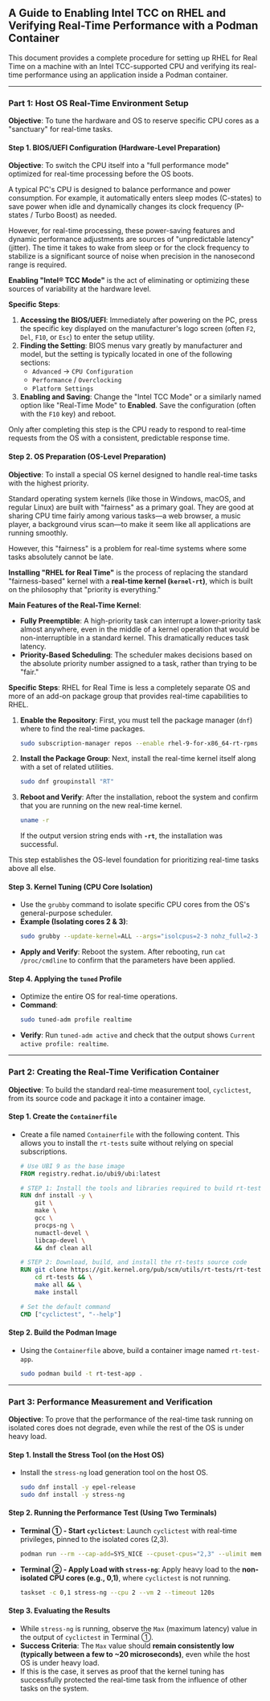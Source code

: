 ## A Guide to Enabling Intel TCC on RHEL and Verifying Real-Time Performance with a Podman Container

This document provides a complete procedure for setting up RHEL for Real Time on a machine with an Intel TCC-supported CPU and verifying its real-time performance using an application inside a Podman container.

-----

### Part 1: Host OS Real-Time Environment Setup

**Objective**: To tune the hardware and OS to reserve specific CPU cores as a "sanctuary" for real-time tasks.

#### **Step 1. BIOS/UEFI Configuration (Hardware-Level Preparation)**

**Objective**: To switch the CPU itself into a "full performance mode" optimized for real-time processing before the OS boots.

A typical PC's CPU is designed to balance performance and power consumption. For example, it automatically enters sleep modes (C-states) to save power when idle and dynamically changes its clock frequency (P-states / Turbo Boost) as needed.

However, for real-time processing, these power-saving features and dynamic performance adjustments are sources of "unpredictable latency" (jitter). The time it takes to wake from sleep or for the clock frequency to stabilize is a significant source of noise when precision in the nanosecond range is required.

**Enabling "Intel® TCC Mode"** is the act of eliminating or optimizing these sources of variability at the hardware level.

**Specific Steps**:

1.  **Accessing the BIOS/UEFI**: Immediately after powering on the PC, press the specific key displayed on the manufacturer's logo screen (often `F2`, `Del`, `F10`, or `Esc`) to enter the setup utility.
2.  **Finding the Setting**: BIOS menus vary greatly by manufacturer and model, but the setting is typically located in one of the following sections:
      * `Advanced` -\> `CPU Configuration`
      * `Performance` / `Overclocking`
      * `Platform Settings`
3.  **Enabling and Saving**: Change the "Intel TCC Mode" or a similarly named option like "Real-Time Mode" to **Enabled**. Save the configuration (often with the `F10` key) and reboot.

Only after completing this step is the CPU ready to respond to real-time requests from the OS with a consistent, predictable response time.

#### **Step 2. OS Preparation (OS-Level Preparation)**

**Objective**: To install a special OS kernel designed to handle real-time tasks with the highest priority.

Standard operating system kernels (like those in Windows, macOS, and regular Linux) are built with "fairness" as a primary goal. They are good at sharing CPU time fairly among various tasks—a web browser, a music player, a background virus scan—to make it seem like all applications are running smoothly.

However, this "fairness" is a problem for real-time systems where some tasks absolutely cannot be late.

**Installing "RHEL for Real Time"** is the process of replacing the standard "fairness-based" kernel with a **real-time kernel (`kernel-rt`)**, which is built on the philosophy that "priority is everything."

**Main Features of the Real-Time Kernel**:

  * **Fully Preemptible**: A high-priority task can interrupt a lower-priority task almost anywhere, even in the middle of a kernel operation that would be non-interruptible in a standard kernel. This dramatically reduces task latency.
  * **Priority-Based Scheduling**: The scheduler makes decisions based on the absolute priority number assigned to a task, rather than trying to be "fair."

**Specific Steps**:
RHEL for Real Time is less a completely separate OS and more of an add-on package group that provides real-time capabilities to RHEL.

1.  **Enable the Repository**: First, you must tell the package manager (`dnf`) where to find the real-time packages.
    ```bash
    sudo subscription-manager repos --enable rhel-9-for-x86_64-rt-rpms
    ```
2.  **Install the Package Group**: Next, install the real-time kernel itself along with a set of related utilities.
    ```bash
    sudo dnf groupinstall "RT"
    ```
3.  **Reboot and Verify**: After the installation, reboot the system and confirm that you are running on the new real-time kernel.
    ```bash
    uname -r
    ```
    If the output version string ends with **`-rt`**, the installation was successful.

This step establishes the OS-level foundation for prioritizing real-time tasks above all else.

#### **Step 3. Kernel Tuning (CPU Core Isolation)**

  - Use the `grubby` command to isolate specific CPU cores from the OS's general-purpose scheduler.
  - **Example (Isolating cores 2 & 3)**:
    ```bash
    sudo grubby --update-kernel=ALL --args="isolcpus=2-3 nohz_full=2-3 rcu_nocbs=2-3"
    ```
  - **Apply and Verify**:
    Reboot the system. After rebooting, run `cat /proc/cmdline` to confirm that the parameters have been applied.

#### **Step 4. Applying the `tuned` Profile**

  - Optimize the entire OS for real-time operations.
  - **Command**:
    ```bash
    sudo tuned-adm profile realtime
    ```
  - **Verify**:
    Run `tuned-adm active` and check that the output shows `Current active profile: realtime`.

-----

### Part 2: Creating the Real-Time Verification Container

**Objective**: To build the standard real-time measurement tool, `cyclictest`, from its source code and package it into a container image.

#### **Step 1. Create the `Containerfile`**

  - Create a file named `Containerfile` with the following content. This allows you to install the `rt-tests` suite without relying on special subscriptions.
    ```dockerfile
    # Use UBI 9 as the base image
    FROM registry.redhat.io/ubi9/ubi:latest

    # STEP 1: Install the tools and libraries required to build rt-tests
    RUN dnf install -y \
        git \
        make \
        gcc \
        procps-ng \
        numactl-devel \
        libcap-devel \
        && dnf clean all

    # STEP 2: Download, build, and install the rt-tests source code
    RUN git clone https://git.kernel.org/pub/scm/utils/rt-tests/rt-tests.git && \
        cd rt-tests && \
        make all && \
        make install

    # Set the default command
    CMD ["cyclictest", "--help"]
    ```

#### **Step 2. Build the Podman Image**

  - Using the `Containerfile` above, build a container image named `rt-test-app`.
    ```bash
    sudo podman build -t rt-test-app .
    ```

-----

### Part 3: Performance Measurement and Verification

**Objective**: To prove that the performance of the real-time task running on isolated cores does not degrade, even while the rest of the OS is under heavy load.

#### **Step 1. Install the Stress Tool (on the Host OS)**

  - Install the `stress-ng` load generation tool on the host OS.
    ```bash
    sudo dnf install -y epel-release
    sudo dnf install -y stress-ng
    ```

#### **Step 2. Running the Performance Test (Using Two Terminals)**

  - **Terminal ① - Start `cyclictest`**:
    Launch `cyclictest` with real-time privileges, pinned to the isolated cores (2,3).

    ```bash
    podman run --rm --cap-add=SYS_NICE --cpuset-cpus="2,3" --ulimit memlock=-1:-1 rt-test-app chrt -f 80 cyclictest -t1 -p 80 -i 1000 -m
    ```

  - **Terminal ② - Apply Load with `stress-ng`**:
    Apply heavy load to the **non-isolated CPU cores (e.g., 0,1)**, where `cyclictest` is not running.

    ```bash
    taskset -c 0,1 stress-ng --cpu 2 --vm 2 --timeout 120s
    ```

#### **Step 3. Evaluating the Results**

  - While `stress-ng` is running, observe the `Max` (maximum latency) value in the output of `cyclictest` in Terminal ①.
  - **Success Criteria**: The `Max` value should **remain consistently low (typically between a few to \~20 microseconds)**, even while the host OS is under heavy load.
  - If this is the case, it serves as proof that the kernel tuning has successfully protected the real-time task from the influence of other tasks on the system.
